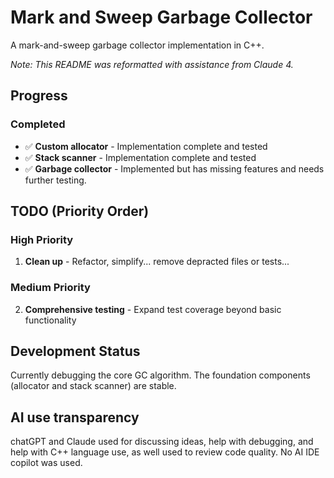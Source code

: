 # Mark and Sweep Garbage Collector

A mark-and-sweep garbage collector implementation in C++.

*Note: This README was reformatted with assistance from Claude 4.*

## Progress

### Completed
- ✅ **Custom allocator** - Implementation complete and tested
- ✅ **Stack scanner** - Implementation complete and tested  
- ✅ **Garbage collector** - Implemented but has missing features and needs further testing. 

## TODO (Priority Order)

### High Priority
1. **Clean up** - Refactor, simplify... remove depracted files or tests...

### Medium Priority  
2. **Comprehensive testing** - Expand test coverage beyond basic functionality

## Development Status
Currently debugging the core GC algorithm. The foundation components (allocator and stack scanner) are stable. 

## AI use transparency 
chatGPT and Claude used for discussing ideas, help with debugging, and help with C++ language use, as well used to review code quality. 
No AI IDE copilot was used. 

